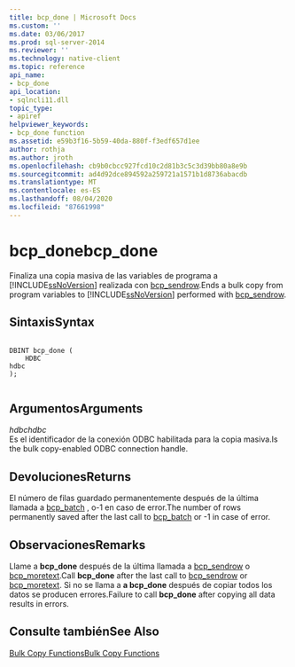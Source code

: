 ```yaml
---
title: bcp_done | Microsoft Docs
ms.custom: ''
ms.date: 03/06/2017
ms.prod: sql-server-2014
ms.reviewer: ''
ms.technology: native-client
ms.topic: reference
api_name:
- bcp_done
api_location:
- sqlncli11.dll
topic_type:
- apiref
helpviewer_keywords:
- bcp_done function
ms.assetid: e59b3f16-5b59-40da-880f-f3edf657d1ee
author: rothja
ms.author: jroth
ms.openlocfilehash: cb9b0cbcc927fcd10c2d81b3c5c3d39bb80a8e9b
ms.sourcegitcommit: ad4d92dce894592a259721a1571b1d8736abacdb
ms.translationtype: MT
ms.contentlocale: es-ES
ms.lasthandoff: 08/04/2020
ms.locfileid: "87661998"
---
```

# <a name="bcp_done"></a><span data-ttu-id="f90ae-102">bcp_done</span><span class="sxs-lookup"><span data-stu-id="f90ae-102">bcp_done</span></span>
  <span data-ttu-id="f90ae-103">Finaliza una copia masiva de las variables de programa a [!INCLUDE[ssNoVersion](../../includes/ssnoversion-md.md)] realizada con [bcp_sendrow](bcp-sendrow.md).</span><span class="sxs-lookup"><span data-stu-id="f90ae-103">Ends a bulk copy from program variables to [!INCLUDE[ssNoVersion](../../includes/ssnoversion-md.md)] performed with [bcp_sendrow](bcp-sendrow.md).</span></span>  
  
## <a name="syntax"></a><span data-ttu-id="f90ae-104">Sintaxis</span><span class="sxs-lookup"><span data-stu-id="f90ae-104">Syntax</span></span>  
  
```  
  
DBINT bcp_done (  
    HDBC   
hdbc  
);  
  
```  
  
## <a name="arguments"></a><span data-ttu-id="f90ae-105">Argumentos</span><span class="sxs-lookup"><span data-stu-id="f90ae-105">Arguments</span></span>  
 <span data-ttu-id="f90ae-106">*hdbc*</span><span class="sxs-lookup"><span data-stu-id="f90ae-106">*hdbc*</span></span>  
 <span data-ttu-id="f90ae-107">Es el identificador de la conexión ODBC habilitada para la copia masiva.</span><span class="sxs-lookup"><span data-stu-id="f90ae-107">Is the bulk copy-enabled ODBC connection handle.</span></span>  
  
## <a name="returns"></a><span data-ttu-id="f90ae-108">Devoluciones</span><span class="sxs-lookup"><span data-stu-id="f90ae-108">Returns</span></span>  
 <span data-ttu-id="f90ae-109">El número de filas guardado permanentemente después de la última llamada a [bcp_batch](bcp-batch.md) , o-1 en caso de error.</span><span class="sxs-lookup"><span data-stu-id="f90ae-109">The number of rows permanently saved after the last call to [bcp_batch](bcp-batch.md) or -1 in case of error.</span></span>  
  
## <a name="remarks"></a><span data-ttu-id="f90ae-110">Observaciones</span><span class="sxs-lookup"><span data-stu-id="f90ae-110">Remarks</span></span>  
 <span data-ttu-id="f90ae-111">Llame a **bcp_done** después de la última llamada a [bcp_sendrow](bcp-sendrow.md) o [bcp_moretext](bcp-moretext.md).</span><span class="sxs-lookup"><span data-stu-id="f90ae-111">Call **bcp_done** after the last call to [bcp_sendrow](bcp-sendrow.md) or [bcp_moretext](bcp-moretext.md).</span></span> <span data-ttu-id="f90ae-112">Si no se llama a **a bcp_done** después de copiar todos los datos se producen errores.</span><span class="sxs-lookup"><span data-stu-id="f90ae-112">Failure to call **bcp_done** after copying all data results in errors.</span></span>  
  
## <a name="see-also"></a><span data-ttu-id="f90ae-113">Consulte también</span><span class="sxs-lookup"><span data-stu-id="f90ae-113">See Also</span></span>  
 [<span data-ttu-id="f90ae-114">Bulk Copy Functions</span><span class="sxs-lookup"><span data-stu-id="f90ae-114">Bulk Copy Functions</span></span>](sql-server-driver-extensions-bulk-copy-functions.md)  
  
  
